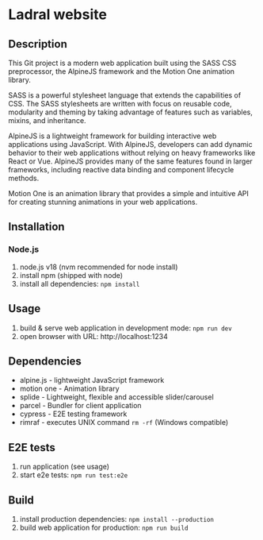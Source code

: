 # Ladral website

## Description
This Git project is a modern web application built using the SASS CSS preprocessor, the AlpineJS framework and the Motion One animation library.

SASS is a powerful stylesheet language that extends the capabilities of CSS. The SASS stylesheets are written with focus on reusable code, modularity and theming by taking advantage of features such as variables, mixins, and inheritance.

AlpineJS is a lightweight framework for building interactive web applications using JavaScript. With AlpineJS, developers can add dynamic behavior to their web applications without relying on heavy frameworks like React or Vue. AlpineJS provides many of the same features found in larger frameworks, including reactive data binding and component lifecycle methods.

Motion One is an animation library that provides a simple and intuitive API for creating stunning animations in your web applications.

## Installation
### Node.js
1. node.js v18 (nvm recommended for node install)
2. install npm (shipped with node)
3. install all dependencies: `npm install`

## Usage
1. build & serve web application in development mode: `npm run dev`
2. open browser with URL: http://localhost:1234


## Dependencies
- alpine.js - lightweight JavaScript framework
- motion one - Animation library
- splide - Lightweight, flexible and accessible slider/carousel
- parcel - Bundler for client application
- cypress - E2E testing framework
- rimraf - executes UNIX command `rm -rf` (Windows compatible)

## E2E tests
1. run application (see usage)
2. start e2e tests: `npm run test:e2e`

## Build
1. install production dependencies: `npm install --production`
2. build web application for production: `npm run build`